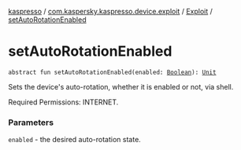 [kaspresso](../../index.md) / [com.kaspersky.kaspresso.device.exploit](../index.md) / [Exploit](index.md) / [setAutoRotationEnabled](./set-auto-rotation-enabled.md)

# setAutoRotationEnabled

`abstract fun setAutoRotationEnabled(enabled: `[`Boolean`](https://kotlinlang.org/api/latest/jvm/stdlib/kotlin/-boolean/index.html)`): `[`Unit`](https://kotlinlang.org/api/latest/jvm/stdlib/kotlin/-unit/index.html)

Sets the device's auto-rotation, whether it is enabled or not, via shell.

Required Permissions: INTERNET.

### Parameters

`enabled` - the desired auto-rotation state.